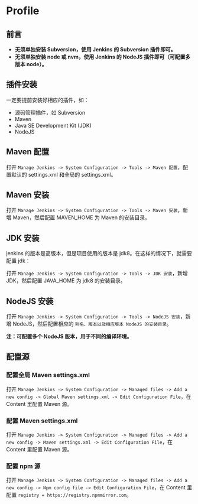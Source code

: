 # Profile

## 前言

- **无须单独安装 Subversion，使用 Jenkins 的 Subversion 插件即可。**
- **无须单独安装 node 或 nvm，使用 Jenkins 的 NodeJS 插件即可（可配置多版本 node）。**

## 插件安装

一定要提前安装好相应的插件，如：

- 源码管理插件，如 Subversion
- Maven
- Java SE Development Kit (JDK) 
- NodeJS

## Maven 配置

打开 ```Manage Jenkins -> System Configuration -> Tools -> Maven 配置```，配置默认的 settings.xml 和全局的 settings.xml。

## Maven 安装

打开 ```Manage Jenkins -> System Configuration -> Tools -> Maven 安装```，新增 Maven，然后配置 MAVEN_HOME 为 Maven 的安装目录。

## JDK 安装

jenkins 的版本是高版本，但是项目使用的版本是 jdk8。在这样的情况下，就需要配置 jdk：

打开 ```Manage Jenkins -> System Configuration -> Tools -> JDK 安装```，新增 JDK，然后配置 JAVA_HOME 为 jdk8 的安装目录。

## NodeJS 安装

打开 ```Manage Jenkins -> System Configuration -> Tools -> NodeJS 安装```，新增 NodeJS，然后配置相应的 ```别名、版本以及相应版本 NodeJS 的安装目录```。

**注：可配置多个 NodeJS 版本，用于不同的编译环境。**

## 配置源

### 配置全局 Maven settings.xml

打开 ```Manage Jenkins -> System Configuration -> Managed files -> Add a new config -> Global Maven settings.xml -> Edit Configuration File```，在 Content 里配置 Maven 源。

### 配置 Maven settings.xml

打开 ```Manage Jenkins -> System Configuration -> Managed files -> Add a new config -> Maven settings.xml -> Edit Configuration File```，在 Content 里配置 Maven 源。

### 配置 npm 源

打开 ```Manage Jenkins -> System Configuration -> Managed files -> Add a new config -> Npm config file -> Edit Configuration File```，在 Content 里配置 ```registry = https://registry.npmmirror.com```。
